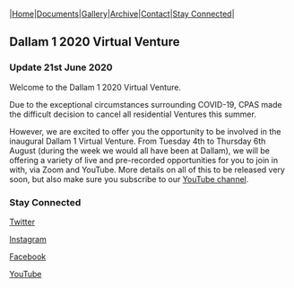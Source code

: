 |[Home](https://dallam1.github.io/)|[Documents](https://dallam1.github.io/documents)|[Gallery](https://dallam1.github.io/gallery)|[Archive](https://dallam1.github.io/archive)|[Contact](https://dallam1.github.io/contact)|[Stay Connected]()|

## Dallam 1 2020 Virtual Venture

### Update 21st June 2020

Welcome to the Dallam 1 2020 Virtual Venture.

Due to the exceptional circumstances surrounding COVID-19, CPAS made the difficult decision to cancel all residential Ventures this summer.

However, we are excited to offer you the opportunity to be involved in the inaugural Dallam 1 Virtual Venture. From Tuesday 4th to Thursday 6th August (during the week we would all have been at Dallam), we will be offering a variety of live and pre-recorded opportunities for you to join in with, via Zoom and YouTube. More details on all of this to be released very soon, but also make sure you subscribe to our [YouTube channel](https://www.youtube.com/channel/UCtuoiH_Q1N0NPSMMSbiTKbA).

### Stay Connected

[Twitter](https://twitter.com/dallam1cpas)

[Instagram](https://www.instagram.com/dallam1cpas/)

[Facebook](https://www.facebook.com/groups/dallam1)

[YouTube](https://www.youtube.com/channel/UCtuoiH_Q1N0NPSMMSbiTKbA)


